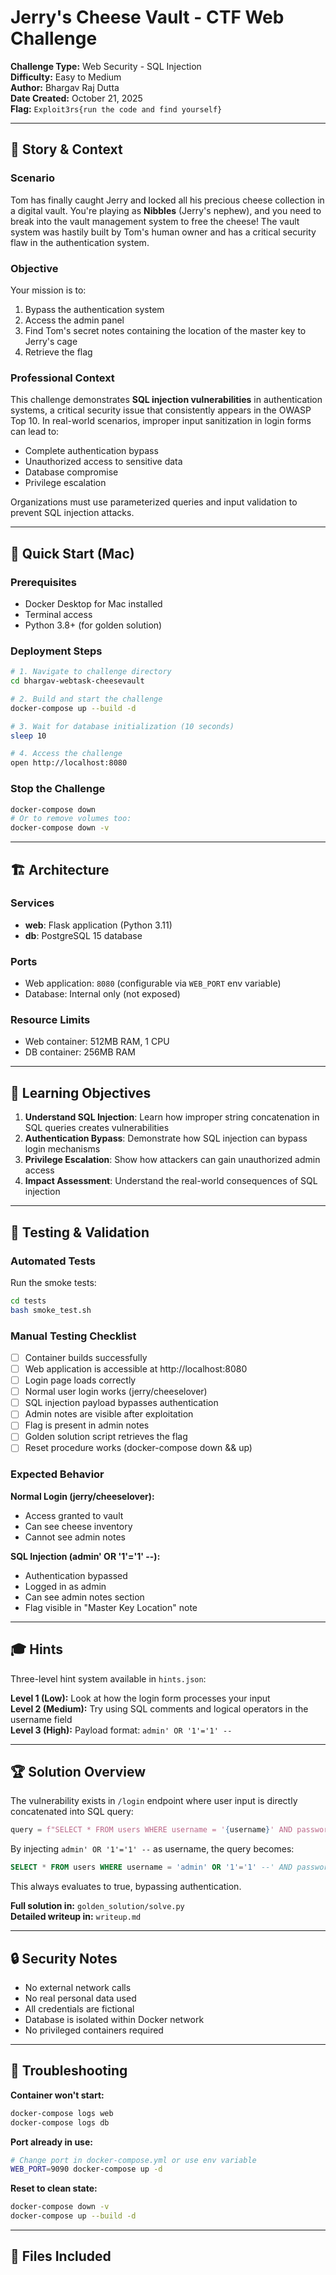
# Jerry's Cheese Vault - CTF Web Challenge

**Challenge Type:** Web Security - SQL Injection  
**Difficulty:** Easy to Medium  
**Author:** Bhargav Raj Dutta  
**Date Created:** October 21, 2025  
**Flag:** `Exploit3rs{run the code and find yourself}`

---

## 📖 Story & Context

### Scenario
Tom has finally caught Jerry and locked all his precious cheese collection in a digital vault. You're playing as **Nibbles** (Jerry's nephew), and you need to break into the vault management system to free the cheese! The vault system was hastily built by Tom's human owner and has a critical security flaw in the authentication system.

### Objective
Your mission is to:
1. Bypass the authentication system
2. Access the admin panel
3. Find Tom's secret notes containing the location of the master key to Jerry's cage
4. Retrieve the flag

### Professional Context
This challenge demonstrates **SQL injection vulnerabilities** in authentication systems, a critical security issue that consistently appears in the OWASP Top 10. In real-world scenarios, improper input sanitization in login forms can lead to:
- Complete authentication bypass
- Unauthorized access to sensitive data
- Database compromise
- Privilege escalation

Organizations must use parameterized queries and input validation to prevent SQL injection attacks.

---

## 🚀 Quick Start (Mac)

### Prerequisites
- Docker Desktop for Mac installed
- Terminal access
- Python 3.8+ (for golden solution)

### Deployment Steps
```bash
# 1. Navigate to challenge directory
cd bhargav-webtask-cheesevault

# 2. Build and start the challenge
docker-compose up --build -d

# 3. Wait for database initialization (10 seconds)
sleep 10

# 4. Access the challenge
open http://localhost:8080
```

### Stop the Challenge
```bash
docker-compose down
# Or to remove volumes too:
docker-compose down -v
```

---

## 🏗️ Architecture

### Services
- **web**: Flask application (Python 3.11)
- **db**: PostgreSQL 15 database

### Ports
- Web application: `8080` (configurable via `WEB_PORT` env variable)
- Database: Internal only (not exposed)

### Resource Limits
- Web container: 512MB RAM, 1 CPU
- DB container: 256MB RAM

---

## 🎯 Learning Objectives

1. **Understand SQL Injection**: Learn how improper string concatenation in SQL queries creates vulnerabilities
2. **Authentication Bypass**: Demonstrate how SQL injection can bypass login mechanisms
3. **Privilege Escalation**: Show how attackers can gain unauthorized admin access
4. **Impact Assessment**: Understand the real-world consequences of SQL injection

---

## 🔧 Testing & Validation

### Automated Tests

Run the smoke tests:
```bash
cd tests
bash smoke_test.sh
```

### Manual Testing Checklist

- [ ] Container builds successfully
- [ ] Web application is accessible at http://localhost:8080
- [ ] Login page loads correctly
- [ ] Normal user login works (jerry/cheeselover)
- [ ] SQL injection payload bypasses authentication
- [ ] Admin notes are visible after exploitation
- [ ] Flag is present in admin notes
- [ ] Golden solution script retrieves the flag
- [ ] Reset procedure works (docker-compose down && up)

### Expected Behavior

**Normal Login (jerry/cheeselover):**
- Access granted to vault
- Can see cheese inventory
- Cannot see admin notes

**SQL Injection (admin' OR '1'='1' --):**
- Authentication bypassed
- Logged in as admin
- Can see admin notes section
- Flag visible in "Master Key Location" note

---

## 🎓 Hints

Three-level hint system available in `hints.json`:

**Level 1 (Low):** Look at how the login form processes your input  
**Level 2 (Medium):** Try using SQL comments and logical operators in the username field  
**Level 3 (High):** Payload format: `admin' OR '1'='1' --`

---

## 🏆 Solution Overview

The vulnerability exists in `/login` endpoint where user input is directly concatenated into SQL query:
```python
query = f"SELECT * FROM users WHERE username = '{username}' AND password = '{password}'"
```

By injecting `admin' OR '1'='1' --` as username, the query becomes:
```sql
SELECT * FROM users WHERE username = 'admin' OR '1'='1' --' AND password = '...'
```

This always evaluates to true, bypassing authentication.

**Full solution in:** `golden_solution/solve.py`  
**Detailed writeup in:** `writeup.md`

---

## 🔒 Security Notes

- No external network calls
- No real personal data used
- All credentials are fictional
- Database is isolated within Docker network
- No privileged containers required

---

## 🐛 Troubleshooting

**Container won't start:**
```bash
docker-compose logs web
docker-compose logs db
```

**Port already in use:**
```bash
# Change port in docker-compose.yml or use env variable
WEB_PORT=9090 docker-compose up -d
```

**Reset to clean state:**
```bash
docker-compose down -v
docker-compose up --build -d
```

---

## 📝 Files Included
